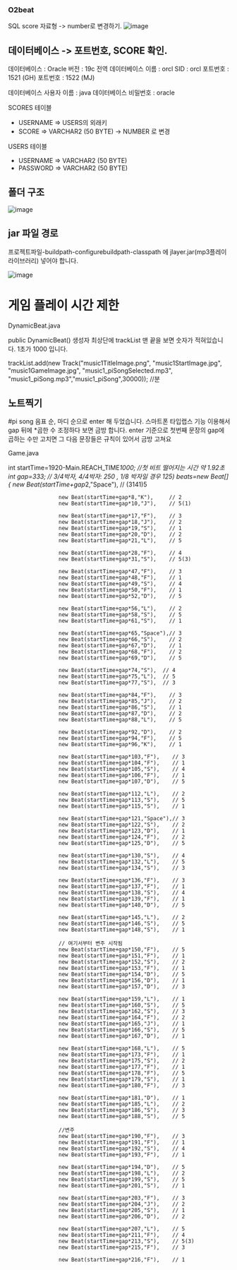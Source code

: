 ### O2beat

SQL score 자료형 -> number로 변경하기.
![image](https://github.com/O2B2TEAM/O2Beat/assets/112530099/8dd67284-829a-4781-8992-f90b3a7be316)

## 데이터베이스 -> 포트번호, SCORE 확인.

데이터베이스 : Oracle
버전 : 19c
전역 데이터베이스 이름 : orcl
SID : orcl
포트번호 : 1521 (GH)
포트번호 : 1522 (MJ)

데이터베이스 사용자 이름 : java
데이터베이스 비밀번호 : oracle

SCORES 테이블
- USERNAME => USERS의 외래키
- SCORE => VARCHAR2 (50 BYTE) -> NUMBER 로 변경

USERS 테이블
- USERNAME => VARCHAR2 (50 BYTE)
- PASSWORD => VARCHAR2 (50 BYTE)



## 폴더 구조
![image](https://github.com/O2B2TEAM/O2Beat/assets/112530099/e5111c13-12d3-45ae-86f8-cd90b3c4fec0)


## jar 파일 경로
프로젝트파일-buildpath-configurebuildpath-classpath 에 jlayer.jar(mp3플레이라이브러리) 넣어야 합니다.

![image](https://github.com/O2B2TEAM/O2Beat/assets/112530099/b9bf6f6e-9a0f-42b2-b7c0-b76a4d6768df)

# 게임 플레이 시간 제한

DynamicBeat.java

public DynamicBeat() 생성자 최상단에 trackList 맨 끝을 보면 숫자가 적혀있습니다. 1초가 1000 입니다.

trackList.add(new Track("music1TitleImage.png", "music1StartImage.jpg", "music1GameImage.jpg",
				"music1_piSongSelected.mp3", "music1_piSong.mp3","music1_piSong",30000)); //분




## 노트찍기
#pi song 음표 순, 마디 순으로 enter 해 두었습니다. 스마트폰 타입랩스 기능 이용해서 gap 뒤에 *곱한 수 조정하다 보면 금방 합니다.
enter 기준으로 첫번째 문장의 gap에  곱하는 수만 고치면 그 다음 문장들은 규칙이 있어서 금방 고쳐요

Game.java

int startTime=1920-Main.REACH_TIME*1000; //첫 비트 떨어지는 시간 약 1.92초
			int gap=333; // 3/4박자, 4/4박자: 250 , 1/8 박자일 경우 125)
			beats=new Beat[] {
					new Beat(startTime+gap*2,"Space"),     // (3141)5
					
					new Beat(startTime+gap*8,"K"),     // 2
					new Beat(startTime+gap*10,"J"),    // 5(1)
					
					new Beat(startTime+gap*17,"F"),    // 3
					new Beat(startTime+gap*18,"J"),    // 2
					new Beat(startTime+gap*19,"S"),    // 1
					new Beat(startTime+gap*20,"D"),    // 2
					new Beat(startTime+gap*21,"L"),    // 5
					
					new Beat(startTime+gap*28,"F"),    // 4
					new Beat(startTime+gap*31,"S"),    // 5(3)
					
					new Beat(startTime+gap*47,"F"),    // 3
					new Beat(startTime+gap*48,"F"),    // 1
					new Beat(startTime+gap*49,"S"),    // 4
					new Beat(startTime+gap*50,"F"),    // 1
					new Beat(startTime+gap*52,"D"),    // 5
					
					new Beat(startTime+gap*56,"L"),    // 2
					new Beat(startTime+gap*58,"S"),    // 5
					new Beat(startTime+gap*61,"S"),    // 1
					
					new Beat(startTime+gap*65,"Space"),// 3
					new Beat(startTime+gap*66,"S"),    // 2
					new Beat(startTime+gap*67,"D"),    // 1
					new Beat(startTime+gap*68,"F"),    // 2
					new Beat(startTime+gap*69,"D"),    // 5
					
					new Beat(startTime+gap*74,"S"),  // 4
					new Beat(startTime+gap*75,"L"),  // 5
					new Beat(startTime+gap*77,"S"),  // 3
					
					new Beat(startTime+gap*84,"F"),    // 3
					new Beat(startTime+gap*85,"J"),    // 2
					new Beat(startTime+gap*86,"S"),    // 1
					new Beat(startTime+gap*87,"D"),    // 2
					new Beat(startTime+gap*88,"L"),    // 5
					
					new Beat(startTime+gap*92,"D"),    // 2
					new Beat(startTime+gap*94,"F"),    // 5
					new Beat(startTime+gap*96,"K"),    // 1
					
					new Beat(startTime+gap*103,"F"),    // 3
					new Beat(startTime+gap*104,"F"),    // 1
					new Beat(startTime+gap*105,"S"),    // 4
					new Beat(startTime+gap*106,"F"),    // 1
					new Beat(startTime+gap*107,"D"),    // 5
					
					new Beat(startTime+gap*112,"L"),    // 2
					new Beat(startTime+gap*113,"S"),    // 5
					new Beat(startTime+gap*115,"S"),    // 1
					
					new Beat(startTime+gap*121,"Space"),// 3
					new Beat(startTime+gap*122,"S"),    // 2
					new Beat(startTime+gap*123,"D"),    // 1
					new Beat(startTime+gap*124,"F"),    // 2
					new Beat(startTime+gap*125,"D"),    // 5

					new Beat(startTime+gap*130,"S"),    // 4
					new Beat(startTime+gap*132,"L"),    // 5
					new Beat(startTime+gap*134,"S"),    // 3

					new Beat(startTime+gap*136,"F"),    // 3
					new Beat(startTime+gap*137,"F"),    // 1
					new Beat(startTime+gap*138,"S"),    // 4
					new Beat(startTime+gap*139,"F"),    // 1
					new Beat(startTime+gap*140,"D"),    // 5

					new Beat(startTime+gap*145,"L"),    // 2
					new Beat(startTime+gap*146,"S"),    // 5
					new Beat(startTime+gap*148,"S"),    // 1
                   
					// 여기서부터 변주 시작됨
					new Beat(startTime+gap*150,"F"),    // 5
					new Beat(startTime+gap*151,"F"),    // 1
					new Beat(startTime+gap*152,"S"),    // 2
					new Beat(startTime+gap*153,"F"),    // 1
					new Beat(startTime+gap*154,"D"),    // 5
					new Beat(startTime+gap*156,"D"),    // 1
					new Beat(startTime+gap*157,"D"),    // 3

					new Beat(startTime+gap*159,"L"),    // 1
					new Beat(startTime+gap*160,"S"),    // 5
					new Beat(startTime+gap*162,"S"),    // 3
					new Beat(startTime+gap*164,"F"),    // 2
					new Beat(startTime+gap*165,"J"),    // 1
					new Beat(startTime+gap*166,"S"),    // 5
					new Beat(startTime+gap*167,"D"),    // 1
					
					new Beat(startTime+gap*168,"L"),    // 5
					new Beat(startTime+gap*173,"F"),    // 1
					new Beat(startTime+gap*175,"S"),    // 2
					new Beat(startTime+gap*177,"F"),    // 1
					new Beat(startTime+gap*178,"F"),    // 5
					new Beat(startTime+gap*179,"S"),    // 1
					new Beat(startTime+gap*180,"F"),    // 3
					
					new Beat(startTime+gap*181,"D"),    // 1
					new Beat(startTime+gap*185,"L"),    // 2
					new Beat(startTime+gap*186,"S"),    // 3
					new Beat(startTime+gap*188,"S"),    // 5
					
					//변주
					new Beat(startTime+gap*190,"F"),    // 3
					new Beat(startTime+gap*191,"F"),    // 1
					new Beat(startTime+gap*192,"S"),    // 4
					new Beat(startTime+gap*193,"F"),    // 1
					
					new Beat(startTime+gap*194,"D"),    // 5
					new Beat(startTime+gap*198,"L"),    // 2
					new Beat(startTime+gap*199,"S"),    // 5
					new Beat(startTime+gap*201,"S"),    // 1
					
					new Beat(startTime+gap*203,"F"),    // 3
					new Beat(startTime+gap*204,"J"),    // 2
					new Beat(startTime+gap*205,"S"),    // 1
					new Beat(startTime+gap*206,"D"),    // 2
					
					new Beat(startTime+gap*207,"L"),    // 5
					new Beat(startTime+gap*211,"F"),    // 4
					new Beat(startTime+gap*213,"S"),    // 5(3)
					new Beat(startTime+gap*215,"F"),    // 3
					
					new Beat(startTime+gap*216,"F"),    // 1

